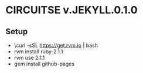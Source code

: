 CIRCUITSE v.JEKYLL.0.1.0
========================



Setup
-----
- \curl -sSL https://get.rvm.io | bash
- rvm install ruby-2.1.1
- rvm use 2.1.1
- gem install github-pages